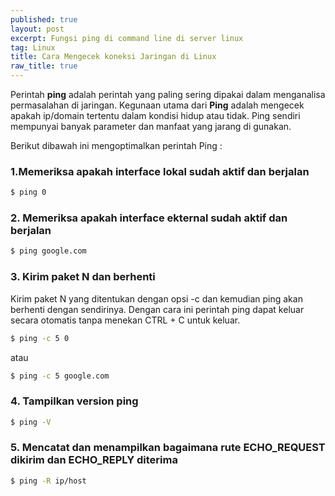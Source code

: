 ```yaml
---
published: true
layout: post
excerpt: Fungsi ping di command line di server linux
tag: Linux
title: Cara Mengecek koneksi Jaringan di Linux
raw_title: true
---
```

Perintah **ping** adalah perintah yang paling sering dipakai dalam menganalisa permasalahan di jaringan. Kegunaan utama dari **Ping** adalah mengecek apakah ip/domain tertentu dalam kondisi hidup atau tidak. Ping sendiri mempunyai banyak parameter dan manfaat yang jarang di gunakan.

Berikut dibawah ini mengoptimalkan perintah Ping :

### 1.Memeriksa apakah interface lokal sudah aktif dan berjalan
```sh
$ ping 0
```
### 2. Memeriksa apakah interface ekternal sudah aktif dan berjalan
```sh
$ ping google.com
```
### 3. Kirim paket N dan berhenti
Kirim paket N yang ditentukan dengan opsi -c dan kemudian ping akan berhenti dengan sendirinya. Dengan cara ini perintah ping dapat keluar secara otomatis tanpa menekan CTRL + C untuk keluar.
```sh
$ ping -c 5 0
```
atau
```sh
$ ping -c 5 google.com
```
### 4. Tampilkan version ping
```sh
$ ping -V
```
### 5. Mencatat dan menampilkan bagaimana rute ECHO_REQUEST dikirim dan ECHO_REPLY diterima
```sh
$ ping -R ip/host
```
